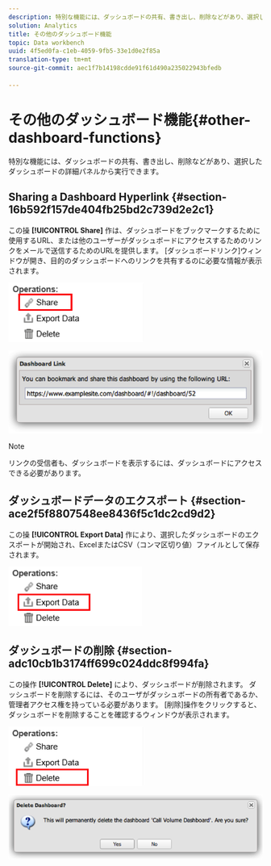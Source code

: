 ```yaml
---
description: 特別な機能には、ダッシュボードの共有、書き出し、削除などがあり、選択したダッシュボードの詳細パネルから実行できます。
solution: Analytics
title: その他のダッシュボード機能
topic: Data workbench
uuid: 4f5ed0fa-c1eb-4059-9fb5-33e1d0e2f85a
translation-type: tm+mt
source-git-commit: aec1f7b14198cdde91f61d490a235022943bfedb

---
```



# その他のダッシュボード機能{#other-dashboard-functions}

特別な機能には、ダッシュボードの共有、書き出し、削除などがあり、選択したダッシュボードの詳細パネルから実行できます。

## Sharing a Dashboard Hyperlink {#section-16b592f157de404fb25bd2c739d2e2c1}

この操 **[!UICONTROL Share]** 作は、ダッシュボードをブックマークするために使用するURL、または他のユーザーがダッシュボードにアクセスするためのリンクをメールで送信するためのURLを提供します。 [ダッシュボードリンク]ウィンドウが開き、目的のダッシュボードへのリンクを共有するのに必要な情報が表示されます。

![](assets/share.png)

![](assets/dashboard_link.png)

>[!NOTE]
>
>リンクの受信者も、ダッシュボードを表示するには、ダッシュボードにアクセスできる必要があります。

## ダッシュボードデータのエクスポート {#section-ace2f5f8807548ee8436f5c1dc2cd9d2}

この操 **[!UICONTROL Export Data]** 作により、選択したダッシュボードのエクスポートが開始され、ExcelまたはCSV（コンマ区切り値）ファイルとして保存されます。

![](assets/export_data.png)

## ダッシュボードの削除 {#section-adc10cb1b3174ff699c024ddc8f994fa}

この操作 **[!UICONTROL Delete]** により、ダッシュボードが削除されます。 ダッシュボードを削除するには、そのユーザがダッシュボードの所有者であるか、管理者アクセス権を持っている必要があります。 [削除]操作をクリックすると、ダッシュボードを削除することを確認するウィンドウが表示されます。

![](assets/delete.png)

![](assets/delete2.png)


